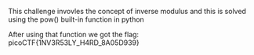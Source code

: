 This challenge invovles the concept of inverse modulus and
this is solved using the pow() built-in function in python

After using that function we got the flag:
picoCTF{1NV3R53LY_H4RD_8A05D939}
